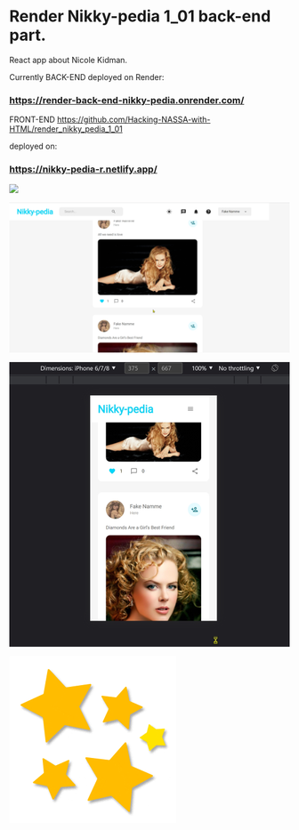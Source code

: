 # Render Nikky-pedia 1_01 back-end part.
React app about Nicole Kidman.
<br>

Currently BACK-END deployed on Render:

### https://render-back-end-nikky-pedia.onrender.com/


FRONT-END https://github.com/Hacking-NASSA-with-HTML/render_nikky_pedia_1_01

deployed on: 

### https://nikky-pedia-r.netlify.app/


![](https://github.com/Hacking-NASSA-with-HTML/nikky_pedia/blob/main/Nikky-pedia.gif)

![](https://github.com/Hacking-NASSA-with-HTML/nikky_pedia/blob/main/Nikky-pediA.jpg)

![](https://github.com/Hacking-NASSA-with-HTML/nikky_pedia/blob/main/Nikky-pediA_mobile.jpg)

![](https://github.com/Hacking-NASSA-with-HTML/Array_iteration_cheatsheet/blob/main/star.gif)
